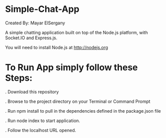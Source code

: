 # Simple-Chat-App

Created By: Mayar ElSergany

A simple chatting application built on top of the Node.js platform, with Socket.IO and Express.js.

You will need to install Node.js at http://nodejs.org

# To Run App simply follow these Steps:

. Download this repository

. Browse to the project directory on your Terminal or Command Prompt

. Run npm install to pull in the dependencies defined in the package.json file

. Run node index to start application.

. Follow the localhost URL opened.



